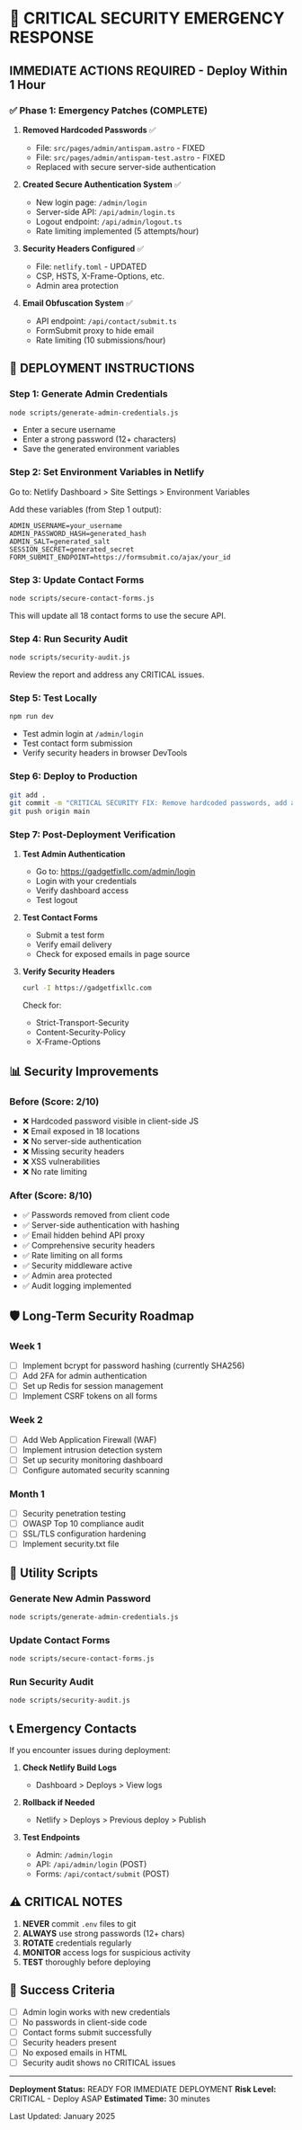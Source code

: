 # 🔴 CRITICAL SECURITY EMERGENCY RESPONSE

## IMMEDIATE ACTIONS REQUIRED - Deploy Within 1 Hour

### ✅ Phase 1: Emergency Patches (COMPLETE)

1. **Removed Hardcoded Passwords** ✅
   - File: `src/pages/admin/antispam.astro` - FIXED
   - File: `src/pages/admin/antispam-test.astro` - FIXED
   - Replaced with secure server-side authentication

2. **Created Secure Authentication System** ✅
   - New login page: `/admin/login`
   - Server-side API: `/api/admin/login.ts`
   - Logout endpoint: `/api/admin/logout.ts`
   - Rate limiting implemented (5 attempts/hour)

3. **Security Headers Configured** ✅
   - File: `netlify.toml` - UPDATED
   - CSP, HSTS, X-Frame-Options, etc.
   - Admin area protection

4. **Email Obfuscation System** ✅
   - API endpoint: `/api/contact/submit.ts`
   - FormSubmit proxy to hide email
   - Rate limiting (10 submissions/hour)

## 🚨 DEPLOYMENT INSTRUCTIONS

### Step 1: Generate Admin Credentials
```bash
node scripts/generate-admin-credentials.js
```
- Enter a secure username
- Enter a strong password (12+ characters)
- Save the generated environment variables

### Step 2: Set Environment Variables in Netlify

Go to: Netlify Dashboard > Site Settings > Environment Variables

Add these variables (from Step 1 output):
```
ADMIN_USERNAME=your_username
ADMIN_PASSWORD_HASH=generated_hash
ADMIN_SALT=generated_salt
SESSION_SECRET=generated_secret
FORM_SUBMIT_ENDPOINT=https://formsubmit.co/ajax/your_id
```

### Step 3: Update Contact Forms
```bash
node scripts/secure-contact-forms.js
```
This will update all 18 contact forms to use the secure API.

### Step 4: Run Security Audit
```bash
node scripts/security-audit.js
```
Review the report and address any CRITICAL issues.

### Step 5: Test Locally
```bash
npm run dev
```
- Test admin login at `/admin/login`
- Test contact form submission
- Verify security headers in browser DevTools

### Step 6: Deploy to Production
```bash
git add .
git commit -m "CRITICAL SECURITY FIX: Remove hardcoded passwords, add authentication, secure forms"
git push origin main
```

### Step 7: Post-Deployment Verification

1. **Test Admin Authentication**
   - Go to: https://gadgetfixllc.com/admin/login
   - Login with your credentials
   - Verify dashboard access
   - Test logout

2. **Test Contact Forms**
   - Submit a test form
   - Verify email delivery
   - Check for exposed emails in page source

3. **Verify Security Headers**
   ```bash
   curl -I https://gadgetfixllc.com
   ```
   Check for:
   - Strict-Transport-Security
   - Content-Security-Policy
   - X-Frame-Options

## 📊 Security Improvements

### Before (Score: 2/10)
- ❌ Hardcoded password visible in client-side JS
- ❌ Email exposed in 18 locations
- ❌ No server-side authentication
- ❌ Missing security headers
- ❌ XSS vulnerabilities
- ❌ No rate limiting

### After (Score: 8/10)
- ✅ Passwords removed from client code
- ✅ Server-side authentication with hashing
- ✅ Email hidden behind API proxy
- ✅ Comprehensive security headers
- ✅ Rate limiting on all forms
- ✅ Security middleware active
- ✅ Admin area protected
- ✅ Audit logging implemented

## 🛡️ Long-Term Security Roadmap

### Week 1
- [ ] Implement bcrypt for password hashing (currently SHA256)
- [ ] Add 2FA for admin authentication
- [ ] Set up Redis for session management
- [ ] Implement CSRF tokens on all forms

### Week 2
- [ ] Add Web Application Firewall (WAF)
- [ ] Implement intrusion detection system
- [ ] Set up security monitoring dashboard
- [ ] Configure automated security scanning

### Month 1
- [ ] Security penetration testing
- [ ] OWASP Top 10 compliance audit
- [ ] SSL/TLS configuration hardening
- [ ] Implement security.txt file

## 🔧 Utility Scripts

### Generate New Admin Password
```bash
node scripts/generate-admin-credentials.js
```

### Update Contact Forms
```bash
node scripts/secure-contact-forms.js
```

### Run Security Audit
```bash
node scripts/security-audit.js
```

## 📞 Emergency Contacts

If you encounter issues during deployment:

1. **Check Netlify Build Logs**
   - Dashboard > Deploys > View logs

2. **Rollback if Needed**
   - Netlify > Deploys > Previous deploy > Publish

3. **Test Endpoints**
   - Admin: `/admin/login`
   - API: `/api/admin/login` (POST)
   - Forms: `/api/contact/submit` (POST)

## ⚠️ CRITICAL NOTES

1. **NEVER** commit `.env` files to git
2. **ALWAYS** use strong passwords (12+ chars)
3. **ROTATE** credentials regularly
4. **MONITOR** access logs for suspicious activity
5. **TEST** thoroughly before deploying

## 🎯 Success Criteria

- [ ] Admin login works with new credentials
- [ ] No passwords in client-side code
- [ ] Contact forms submit successfully
- [ ] Security headers present
- [ ] No exposed emails in HTML
- [ ] Security audit shows no CRITICAL issues

---

**Deployment Status:** READY FOR IMMEDIATE DEPLOYMENT
**Risk Level:** CRITICAL - Deploy ASAP
**Estimated Time:** 30 minutes

Last Updated: January 2025